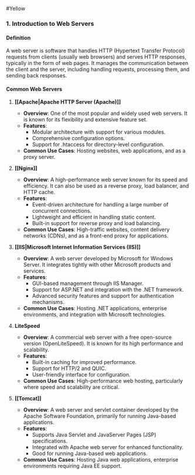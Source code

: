 #Yellow 
### 1. Introduction to Web Servers

#### Definition
A web server is software that handles HTTP (Hypertext Transfer Protocol) requests from clients (usually web browsers) and serves HTTP responses, typically in the form of web pages. It manages the communication between the client and the server, including handling requests, processing them, and sending back responses.

#### Common Web Servers

1. **[[Apache|Apache HTTP Server (Apache)]]**
   - **Overview**: One of the most popular and widely used web servers. It is known for its flexibility and extensive feature set.
   - **Features**:
     - Modular architecture with support for various modules.
     - Comprehensive configuration options.
     - Support for .htaccess for directory-level configuration.
   - **Common Use Cases**: Hosting websites, web applications, and as a proxy server.

2. **[[Nginx]]**
   - **Overview**: A high-performance web server known for its speed and efficiency. It can also be used as a reverse proxy, load balancer, and HTTP cache.
   - **Features**:
     - Event-driven architecture for handling a large number of concurrent connections.
     - Lightweight and efficient in handling static content.
     - Built-in support for reverse proxy and load balancing.
   - **Common Use Cases**: High-traffic websites, content delivery networks (CDNs), and as a front-end proxy for applications.

3. **[[IIS|Microsoft Internet Information Services (IIS)]]**
   - **Overview**: A web server developed by Microsoft for Windows Server. It integrates tightly with other Microsoft products and services.
   - **Features**:
     - GUI-based management through IIS Manager.
     - Support for ASP.NET and integration with the .NET framework.
     - Advanced security features and support for authentication mechanisms.
   - **Common Use Cases**: Hosting .NET applications, enterprise environments, and integration with Microsoft technologies.

4. **LiteSpeed**
   - **Overview**: A commercial web server with a free open-source version (OpenLiteSpeed). It is known for its high performance and scalability.
   - **Features**:
     - Built-in caching for improved performance.
     - Support for HTTP/2 and QUIC.
     - User-friendly interface for configuration.
   - **Common Use Cases**: High-performance web hosting, particularly where speed and scalability are critical.

5. **[[Tomcat]]**
    - **Overview**: A web server and servlet container developed by the Apache Software Foundation, primarily for running Java-based applications.
    - **Features**:
        - Supports Java Servlet and JavaServer Pages (JSP) specifications.
        - Integrated with Apache web server for enhanced functionality.
        - Good for running Java-based web applications.
    - **Common Use Cases**: Hosting Java web applications, enterprise environments requiring Java EE support.

